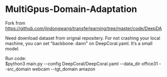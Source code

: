 # MultiGpus-Domain-Adaptation
Fork from https://github.com/jindongwang/transferlearning/tree/master/code/DeepDA  

Need download dataset from orignal repositery. For not crashing your local machine, you can set "backbone: dann" on DeepCoral.yaml. It’s a small model.  

Run code:  
$python3 main.py --config DeepCoral/DeepCoral.yaml --data_dir office31 --src_domain webcam --tgt_domain amazon
